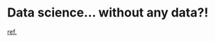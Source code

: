 # Data science… without any data?!

[ref.](https://towardsdatascience.com/data-science-without-any-data-6c1ae9509d92)
